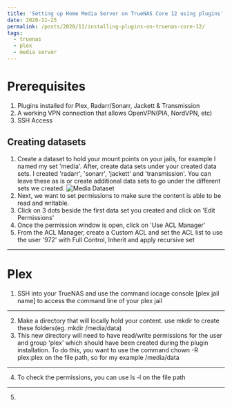 ```yaml
---
title: 'Setting up Home Media Server on TrueNAS Core 12 using plugins'
date: 2020-11-25
permalink: /posts/2020/11/installing-plugins-on-truenas-core-12/
tags:
  - truenas
  - plex
  - media server
---
```



Prerequisites
======
1. Plugins installed for Plex, Radarr/Sonarr, Jackett & Transmission
2. A working VPN connection that allows OpenVPN(PIA, NordVPN, etc)
3. SSH Access


Creating datasets 
------
1. Create a dataset to hold your mount points on your jails, for example I named my set 'media'. After, create data sets under your created data sets. I created 'radarr', 'sonarr', 'jackett' and 'transmission'. You can leave these as is or create additional data sets to go under the different sets we created.
![Media Dataset](https://raw.githubusercontent.com/josephbiscardi/josephbiscardi.github.io/master/images/chrome_MTc46Z4LT3.png)
2. Next, we want to set permissions to make sure the content is able to be read and writable. 
3. Click on 3 dots beside the first data set you created and click on 'Edit Permissions' 
4. Once the permission window is open, click on 'Use ACL Manager' 
5. From the ACL Manager, create a Custom ACL and set the ACL list to use the user '972' with Full Control, Inherit and apply recursive set 
------
Plex 
======
1. SSH into your TrueNAS and use the command iocage console [plex jail name] to access the command line of your plex jail
------
2. Make a directory that will locally hold your content. use mkdir to create these folders(eg. mkdir /media/data)
3. This new directory will need to have read/write permissions for the user and group 'plex' which should have been created during the plugin installation. 
To do this, you want to use the command chown -R plex:plex on the file path, so for my example /media/data
-------
4. To check the permissions, you can use ls -l on the file path
----
5. 
